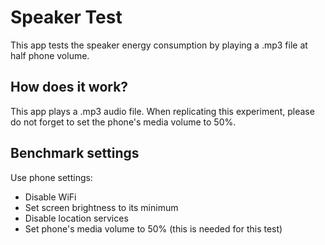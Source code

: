 # Speaker Test
This app tests the speaker energy consumption by playing a .mp3 file at half phone volume.

## How does it work?
This app plays a .mp3 audio file. When replicating this experiment, please do not forget to set the phone's media volume to 50%.

## Benchmark settings
Use phone settings:
* Disable WiFi
* Set screen brightness to its minimum
* Disable location services
* Set phone's media volume to 50% (this is needed for this test)
